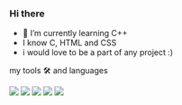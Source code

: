 ### Hi there 

- 🌱 I’m currently learning C++ 
- I know C, HTML and CSS 
- i would love to be a part of any project :)


<!--
**S-h-reyash/S-h-reyash** is a ✨ _special_ ✨ repository because its `README.md` (this file) appears on your GitHub profile.

Here are some ideas to get you started:


- 🌱 I’m currently learning C++ 
 I know C, HTML (not a programming language) and CSS 
-->
my tools 🛠️ and languages

![](https://img.shields.io/badge/os-Windows10-informational?style=flat&logo=<LOGO_NAME>&logoColor=white&color=2bbc8a) 
![](https://img.shields.io/badge/editor-VSCode-informational?style=flat&logo=<LOGO_NAME>&logoColor=white&color=2bbc8a) 
![](https://img.shields.io/badge/lanuguage-C-informational?style=flat&logo=<LOGO_NAME>&logoColor=white&color=2bbc8a) ![](https://img.shields.io/badge/lanuguage-Python-informational?style=flat&logo=<LOGO_NAME>&logoColor=white&color=2bbc8a) 
![](https://img.shields.io/badge/lanuguage-HTML-informational?style=flat&logo=<LOGO_NAME>&logoColor=white&color=2bbc8a)



